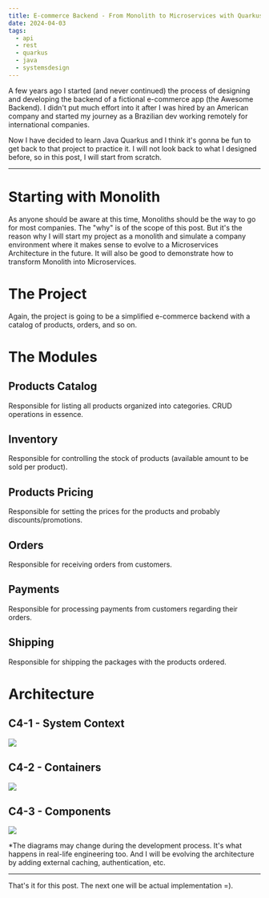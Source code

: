 ```yaml
---
title: E-commerce Backend - From Monolith to Microservices with Quarkus - Part 1
date: 2024-04-03
tags:
  - api
  - rest
  - quarkus
  - java
  - systemsdesign
---
```


A few years ago I started (and never continued) the process of designing and developing the backend of a fictional e-commerce app (the Awesome Backend).
I didn't put much effort into it after I was hired by an American company and started my journey as a Brazilian dev working remotely for international companies.

Now I have decided to learn Java Quarkus and I think it's gonna be fun to get back to that project to practice it.
I will not look back to what I designed before, so in this post, I will start from scratch.

---

# Starting with Monolith
As anyone should be aware at this time, Monoliths should be the way to go for most companies. The "why" is of the scope of this post. But it's the reason why I will start my project as a monolith and simulate a company environment where it makes sense to evolve to a Microservices Architecture in the future. It will also be good to demonstrate how to transform Monolith into Microservices.
# The Project
Again, the project is going to be a simplified e-commerce backend with a catalog of products, orders, and so on.
# The Modules
## Products Catalog
Responsible for listing all products organized into categories. CRUD operations in essence.
## Inventory
Responsible for controlling the stock of products (available amount to be sold per product).
## Products Pricing
Responsible for setting the prices for the products and probably discounts/promotions.
## Orders
Responsible for receiving orders from customers.
## Payments
Responsible for processing payments from customers regarding their orders.
## Shipping
Responsible for shipping the packages with the products ordered.
# Architecture
## C4-1 - System Context

![](../images/posts/e-commerce-backend-from-monolith-to-microservices-with-quarkus/c4-1.png)

## C4-2 - Containers

![](../images/posts/e-commerce-backend-from-monolith-to-microservices-with-quarkus/c4-2.png)

## C4-3 - Components

![](../images/posts/e-commerce-backend-from-monolith-to-microservices-with-quarkus/c4-3.png)


\*The diagrams may change during the development process. It's what happens in real-life engineering too. And I will be evolving the architecture by adding external caching, authentication, etc.

---

That's it for this post. The next one will be actual implementation =).
